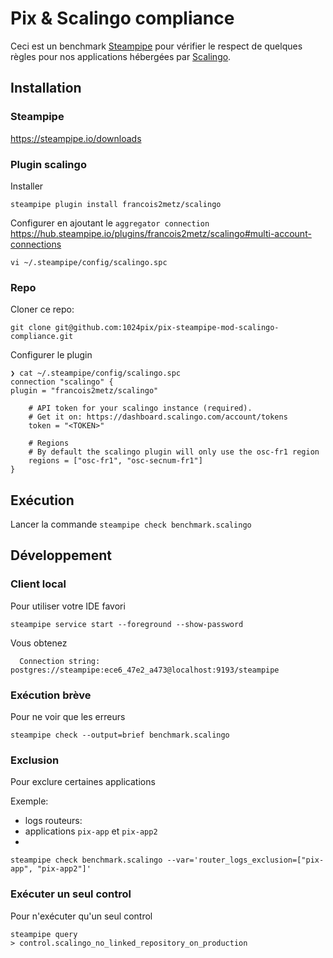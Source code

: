 # Pix & Scalingo compliance

Ceci est un benchmark [Steampipe][] pour vérifier le respect de quelques règles pour nos applications hébergées par [Scalingo][].

## Installation

### Steampipe
https://steampipe.io/downloads


### Plugin scalingo

Installer 
```shell
steampipe plugin install francois2metz/scalingo
```

Configurer en ajoutant le `aggregator connection` 
https://hub.steampipe.io/plugins/francois2metz/scalingo#multi-account-connections

```shell
vi ~/.steampipe/config/scalingo.spc
``` 

### Repo
Cloner ce repo: 
```shell
git clone git@github.com:1024pix/pix-steampipe-mod-scalingo-compliance.git
```

Configurer le plugin
```shell
❯ cat ~/.steampipe/config/scalingo.spc
connection "scalingo" {
plugin = "francois2metz/scalingo"

    # API token for your scalingo instance (required).
    # Get it on: https://dashboard.scalingo.com/account/tokens
    token = "<TOKEN>" 

    # Regions
    # By default the scalingo plugin will only use the osc-fr1 region
    regions = ["osc-fr1", "osc-secnum-fr1"]
}
``` 


## Exécution

Lancer la commande
`steampipe check benchmark.scalingo`

## Développement

### Client local
Pour utiliser votre IDE favori
```shell
steampipe service start --foreground --show-password
```
Vous obtenez
```shell
  Connection string:  postgres://steampipe:ece6_47e2_a473@localhost:9193/steampipe
```

### Exécution brève
Pour ne voir que les erreurs
```shell
steampipe check --output=brief benchmark.scalingo
```

### Exclusion
Pour exclure certaines applications 

Exemple:
- logs routeurs:
- applications `pix-app` et `pix-app2`
- 
```shell
steampipe check benchmark.scalingo --var='router_logs_exclusion=["pix-app", "pix-app2"]'
```

### Exécuter un seul control
Pour n'exécuter qu'un seul control
```shell
steampipe query
> control.scalingo_no_linked_repository_on_production
```

[steampipe]: https://steampipe.io/
[scalingo]: https://scalingo.com/
